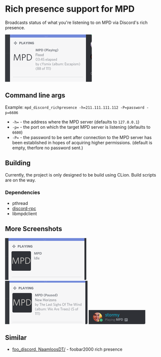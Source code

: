 # Rich presence support for MPD
Broadcasts status of what you're listening to on MPD via Discord's rich presence.

![exmaple](/images/tiny.png)

## Command line args

Example: `mpd_discord_richpresence -h=211.111.111.112 -P=password -p=6606`

* `-h=` - the address where the MPD server (defaults to `127.0.0.1`)
* `-p=` - the port on which the target MPD server is listening  (defaults to `6600`)
* `-P=` - the password to be sent after connection to the MPD server has been established in hopes of acquiring higher permissions. (default is empty, therfore no password sent.)

## Building

Currently, the project is only designed to be build using CLion. Build scripts are on the way.

### Dependencies
* pthread
* [discord-rpc](https://github.com/discordapp/discord-rpc)
* libmpdclient

## More Screenshots

![exmaple](/images/idle.png)
![exmaple](/images/paused.png)
![exmaple](/images/mpd.png)

## Similar

* [foo_discord, NaamloosDT/](https://github.com/NaamloosDT/foo_discord) - foobar2000 rich presence
